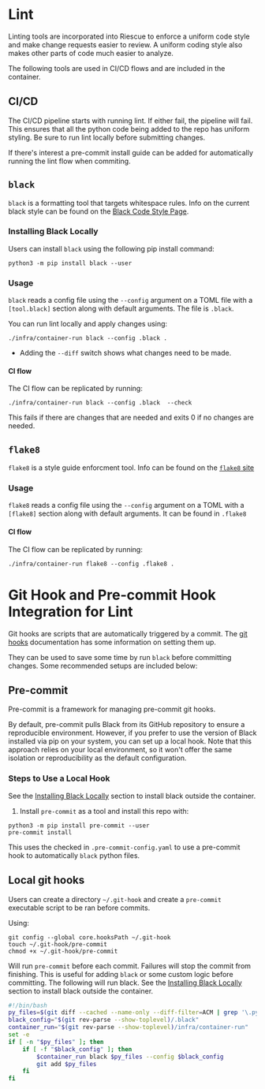 
# Lint
Linting tools are incorporated into Riescue to enforce a uniform code style and make change requests easier to review. A uniform coding style also makes other parts of code much easier to analyze.

The following tools are used in CI/CD flows and are included in the container.

## CI/CD
The CI/CD pipeline starts with running lint. If either fail, the pipeline will fail. This ensures that all the python code being added to the repo has uniform styling. Be sure to run lint locally before submitting changes.

If there's interest a pre-commit install guide can be added for automatically running the lint flow when commiting.

## `black`
`black` is a formatting tool that targets whitespace rules. Info on the current black style can be found on the [Black Code Style Page](https://black.readthedocs.io/en/stable/the_black_code_style/current_style.html).

### Installing Black Locally
Users can install `black` using the following pip install command:
```
python3 -m pip install black --user
```

### Usage
`black` reads a config file using the `--config` argument on a TOML file with a `[tool.black]` section along with default arguments. The file is `.black`.

You can run lint locally and apply changes using:
```
./infra/container-run black --config .black .
```
- Adding the `--diff` switch shows what changes need to be made.

#### CI flow
The CI flow can be replicated by running:
```
./infra/container-run black --config .black  --check
```
This fails if there are changes that are needed and exits 0 if no changes are needed.


## `flake8`
`flake8` is a style guide enforcment tool. Info can be found on the [`flake8` site](https://flake8.pycqa.org/en/latest/)

### Usage
`flake8` reads a config file using the `--config` argument on a TOML with a `[flake8]` section along with default arguments. It can be found in `.flake8`

#### CI flow
The CI flow can be replicated by running:
```
./infra/container-run flake8 --config .flake8 .
```


# Git Hook and Pre-commit Hook Integration for Lint
Git hooks are scripts that are automatically triggered by a commit. The [git hooks](https://git-scm.com/book/ms/v2/Customizing-Git-Git-Hooks) documentation has some information on setting them up.

They can be used to save some time by run `black` before committing changes. Some recommended setups are included below:

## Pre-commit
Pre-commit is a framework for managing pre-commit git hooks.

By default, pre-commit pulls Black from its GitHub repository to ensure a reproducible environment. However, if you prefer to use the version of Black installed via pip on your system, you can set up a local hook. Note that this approach relies on your local environment, so it won't offer the same isolation or reproducibility as the default configuration.

### Steps to Use a Local Hook
See the [Installing Black Locally](#installing-black-locally) section to install black outside the container.

1. Install `pre-commit` as a tool and install this repo with:
```
python3 -m pip install pre-commit --user
pre-commit install
```

This uses the checked in `.pre-commit-config.yaml` to use a pre-commit hook to automatically `black` python files.
## Local git hooks
Users can create a directory `~/.git-hook` and create a `pre-commit` executable script to be ran before commits.

Using:
```
git config --global core.hooksPath ~/.git-hook
touch ~/.git-hook/pre-commit
chmod +x ~/.git-hook/pre-commit
```

Will run `pre-commit` before each commit. Failures will stop the commit from finishing. This is useful for adding `black` or some custom logic before committing. The following will run black. See the [Installing Black Locally](#installing-black-locally) section to install black outside the container.

```sh
#!/bin/bash
py_files=$(git diff --cached --name-only --diff-filter=ACM | grep '\.py$')
black_config="$(git rev-parse --show-toplevel)/.black"
container_run="$(git rev-parse --show-toplevel)/infra/container-run"
set -e
if [ -n "$py_files" ]; then
    if [ -f "$black_config" ]; then
        $container_run black $py_files --config $black_config
        git add $py_files
    fi
fi
```

